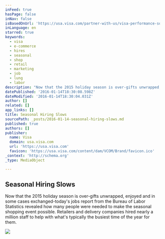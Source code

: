 ```yaml
---
inFeed: true
hasPage: false
inNav: false
isBasedOnUrl: 'https://usa.visa.com/partner-with-us/visa-performance-solutions/seasonal-hiring-slows.html'
inLanguage: en
starred: true
keywords:
  - visa
  - e-commerce
  - hires
  - seasonal
  - shop
  - retail
  - marketing
  - job
  - lung
  - labor
description: "Now that the 2015 holiday season is over-gifts unwrapped, enjoyed and in some cases exchanged-today's jobs report from the Bureau of Labor Statistics revealed how many people were needed to make the seasonal shopping event possible. Retailers and delivery companies hired nearly a million staff to help with what's typically the busiest time of the year for them."
datePublished: '2016-01-14T18:30:08.598Z'
dateModified: '2016-01-14T18:30:04.031Z'
author: []
related: []
app_links: []
title: Seasonal Hiring Slows
sourcePath: _posts/2016-01-14-seasonal-hiring-slows.md
published: true
authors: []
publisher:
  name: Visa
  domain: usa.visa.com
  url: 'https://usa.visa.com'
  favicon: 'https://usa.visa.com/content/dam/VCOM/Brand/favicon.ico'
_context: 'http://schema.org'
_type: MediaObject

---
```

<article style=""><h1>Seasonal Hiring Slows</h1><p>Now that the 2015 holiday season is over-gifts unwrapped, enjoyed and in some cases exchanged-today's jobs report from the Bureau of Labor Statistics revealed how many people were needed to make the seasonal shopping event possible. Retailers and delivery companies hired nearly a million staff to help with what's typically the busiest time of the year for them.</p><img src="https://usa.visa.com/content/dam/VCOM/Global%20Elements/vps/us-seasonal-hiring-graph-line-800x450.jpg" /></article>